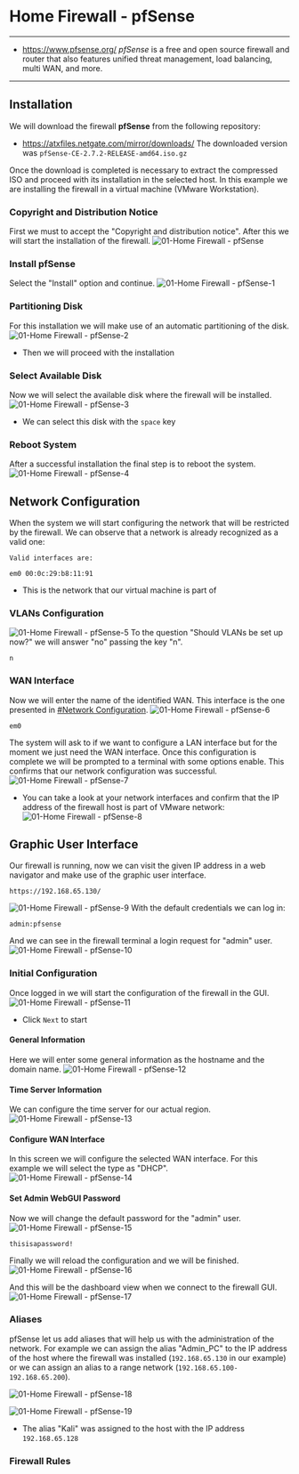 # Home Firewall - pfSense

***
- https://www.pfsense.org/
_pfSense_ is a free and open source firewall and router that also features unified threat management, load balancing, multi WAN, and more.
***

## Installation
We will download the firewall **pfSense** from the following repository:
- https://atxfiles.netgate.com/mirror/downloads/
The downloaded version was `pfSense-CE-2.7.2-RELEASE-amd64.iso.gz`

Once the download is completed is necessary to extract the compressed ISO and proceed with its installation in the selected host. In this example we are installing the firewall in a virtual machine (VMware Workstation).

### Copyright and Distribution Notice
First we must to accept the "Copyright and distribution notice". After this we will start the installation of the firewall.
![01-Home Firewall - pfSense](00-Assets/01-Home%20Firewall%20-%20pfSense.png)

### Install pfSense
Select the "Install" option and continue.
![01-Home Firewall - pfSense-1](00-Assets/01-Home%20Firewall%20-%20pfSense-1.png)

### Partitioning Disk
For this installation we will make use of an automatic partitioning of the disk.
![01-Home Firewall - pfSense-2](00-Assets/01-Home%20Firewall%20-%20pfSense-2.png)
- Then we will proceed with the installation

### Select Available Disk
Now we will select the available disk where the firewall will be installed.
![01-Home Firewall - pfSense-3](00-Assets/01-Home%20Firewall%20-%20pfSense-3.png)
- We can select this disk with the `space` key

### Reboot System
After a successful installation the final step is to reboot the system.
![01-Home Firewall - pfSense-4](00-Assets/01-Home%20Firewall%20-%20pfSense-4.png)


## Network Configuration
When the system we will start configuring the network that will be restricted by the firewall. We can observe that a network is already recognized as a valid one:
```shell
Valid interfaces are:

em0 00:0c:29:b8:11:91
```
- This is the network that our virtual machine is part of
### VLANs Configuration
![01-Home Firewall - pfSense-5](00-Assets/01-Home%20Firewall%20-%20pfSense-5.png)
To the question "Should VLANs be set up now?" we will answer "no" passing the key "n".
```shell
n
```

### WAN Interface
Now we will enter the name of the identified WAN. This interface is the one presented in [#Network Configuration](#Network%20Configuration).
![01-Home Firewall - pfSense-6](00-Assets/01-Home%20Firewall%20-%20pfSense-6.png)
```shell
em0
```

The system will ask to if we want to configure a LAN interface but for the moment we just need the WAN interface. Once this configuration is complete we will be prompted to a terminal with some options enable. This confirms that our network configuration was successful.
![01-Home Firewall - pfSense-7](00-Assets/01-Home%20Firewall%20-%20pfSense-7.png)
- You can take a look at your network interfaces and confirm that the IP address of the firewall host is part of VMware network:
![01-Home Firewall - pfSense-8](00-Assets/01-Home%20Firewall%20-%20pfSense-8.png)


## Graphic User Interface
Our firewall is running, now we can visit the given IP address in a web navigator and make use of the graphic user interface.
```shell
https://192.168.65.130/
```
![01-Home Firewall - pfSense-9](00-Assets/01-Home%20Firewall%20-%20pfSense-9.png)
With the default credentials we can log in:
```shell
admin:pfsense
```

And we can see in the firewall terminal a login request for "admin" user.
![01-Home Firewall - pfSense-10](00-Assets/01-Home%20Firewall%20-%20pfSense-10.png)

### Initial Configuration
Once logged in we will start the configuration of the firewall in the GUI.
![01-Home Firewall - pfSense-11](00-Assets/01-Home%20Firewall%20-%20pfSense-11.png)
- Click `Next` to start
#### General Information
Here we will enter some general information as the hostname and the domain name.
![01-Home Firewall - pfSense-12](00-Assets/01-Home%20Firewall%20-%20pfSense-12.png)
#### Time Server Information
We can configure the time server for our actual region.
![01-Home Firewall - pfSense-13](00-Assets/01-Home%20Firewall%20-%20pfSense-13.png)
#### Configure WAN Interface
In this screen we will configure the selected WAN interface. For this example we will select the type as "DHCP".
![01-Home Firewall - pfSense-14](00-Assets/01-Home%20Firewall%20-%20pfSense-14.png)
#### Set Admin WebGUI Password
Now we will change the default password for the "admin" user.
![01-Home Firewall - pfSense-15](00-Assets/01-Home%20Firewall%20-%20pfSense-15.png)
```shell
thisisapassword!
```

Finally we will reload the configuration and we will be finished.
![01-Home Firewall - pfSense-16](00-Assets/01-Home%20Firewall%20-%20pfSense-16.png)

And this will be the dashboard view when we connect to the firewall GUI.
![01-Home Firewall - pfSense-17](00-Assets/01-Home%20Firewall%20-%20pfSense-17.png)


### Aliases
pfSense let us add aliases that will help us with the administration of the network. For example we can assign the alias "Admin_PC" to the IP address of the host where the firewall was installed (`192.168.65.130` in our example) or we can assign an alias to a range network (`192.168.65.100-192.168.65.200`).

![01-Home Firewall - pfSense-18](00-Assets/01-Home%20Firewall%20-%20pfSense-18.png)

![01-Home Firewall - pfSense-19](00-Assets/01-Home%20Firewall%20-%20pfSense-19.png)
- The alias "Kali" was assigned to the host with the IP address `192.168.65.128`

### Firewall Rules




<!--

#### Rule 1 - Allow Request from Kali Host
![01-Home Firewall - pfSense-20](00-Assets/01-Home%20Firewall%20-%20pfSense-20.png)

![01-Home Firewall - pfSense-21](00-Assets/01-Home%20Firewall%20-%20pfSense-21.png)

#### Rule 2 - Allow Request from Windows Host



![01-Home Firewall - pfSense-22](00-Assets/01-Home%20Firewall%20-%20pfSense-22.png)


![01-Home Firewall - pfSense-23](00-Assets/01-Home%20Firewall%20-%20pfSense-23.png)



![01-Home Firewall - pfSense-24](00-Assets/01-Home%20Firewall%20-%20pfSense-24.png)





![01-Home Firewall - pfSense-25](00-Assets/01-Home%20Firewall%20-%20pfSense-25.png)



![01-Home Firewall - pfSense-26](00-Assets/01-Home%20Firewall%20-%20pfSense-26.png)


![01-Home Firewall - pfSense-27](00-Assets/01-Home%20Firewall%20-%20pfSense-27.png)







### Creating a Rule
- https://www.zenarmor.com/docs/network-security-tutorials/how-to-configure-pfsense-firewall-rules#pfsense-firewall-rules-examples


- https://www.youtube.com/watch?v=Vm98ofYp05g


```shell
Firewall host:
192.168.65.130

Kali host:
192.168.65.128

Windows host:
192.168.65.1
```




![01-Home Firewall - pfSense-28](00-Assets/01-Home%20Firewall%20-%20pfSense-28.png)



![01-Home Firewall - pfSense-29](00-Assets/01-Home%20Firewall%20-%20pfSense-29.png)



#### Blocking a Malicious IP







![01-Home Firewall - pfSense-30](00-Assets/01-Home%20Firewall%20-%20pfSense-30.png)



![01-Home Firewall - pfSense-31](00-Assets/01-Home%20Firewall%20-%20pfSense-31.png)







![01-Home Firewall - pfSense-32](00-Assets/01-Home%20Firewall%20-%20pfSense-32.png)




```shell
curl -i 192.168.65.128
```



  -->














